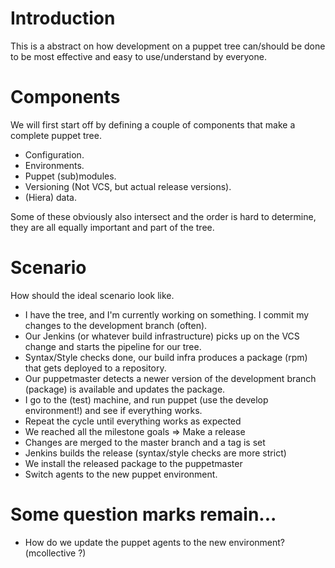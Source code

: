# Introduction

This is a abstract on how development on a puppet tree can/should be done to
be most effective and easy to use/understand by everyone.

# Components

We will first start off by defining a couple of components that make a complete
puppet tree.

* Configuration.
* Environments.
* Puppet (sub)modules.
* Versioning (Not VCS, but actual release versions).
* (Hiera) data.

Some of these obviously also intersect and the order is hard to determine,
they are all equally important and part of the tree.

# Scenario

How should the ideal scenario look like.

* I have the tree, and I'm currently working on something. I commit my changes
  to the development branch (often).
* Our Jenkins (or whatever build infrastructure) picks up on the VCS change and
  starts the pipeline for our tree.
* Syntax/Style checks done, our build infra produces a package (rpm) that gets
  deployed to a repository.
* Our puppetmaster detects a newer version of the development branch (package)
  is available and updates the package.
* I go to the (test) machine, and run puppet (use the develop environment!) and
  see if everything works.
* Repeat the cycle until everything works as expected
* We reached all the milestone goals => Make a release
* Changes are merged to the master branch and a tag is set
* Jenkins builds the release (syntax/style checks are more strict)
* We install the released package to the puppetmaster
* Switch agents to the new puppet environment.

# Some question marks remain...

* How do we update the puppet agents to the new environment? (mcollective ?)
